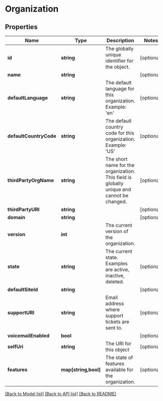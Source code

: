 # Organization

## Properties
Name | Type | Description | Notes
------------ | ------------- | ------------- | -------------
**id** | **string** | The globally unique identifier for the object. | [optional] 
**name** | **string** |  | [optional] 
**defaultLanguage** | **string** | The default language for this organization. Example: &#39;en&#39; | [optional] 
**defaultCountryCode** | **string** | The default country code for this organization. Example: &#39;US&#39; | [optional] 
**thirdPartyOrgName** | **string** | The short name for the organization. This field is globally unique and cannot be changed. | [optional] 
**thirdPartyURI** | **string** |  | [optional] 
**domain** | **string** |  | [optional] 
**version** | **int** | The current version of the organization. | 
**state** | **string** | The current state. Examples are active, inactive, deleted. | [optional] 
**defaultSiteId** | **string** |  | [optional] 
**supportURI** | **string** | Email address where support tickets are sent to. | [optional] 
**voicemailEnabled** | **bool** |  | [optional] 
**selfUri** | **string** | The URI for this object | [optional] 
**features** | **map[string,bool]** | The state of features available for the organization. | [optional] 

[[Back to Model list]](../README.md#documentation-for-models) [[Back to API list]](../README.md#documentation-for-api-endpoints) [[Back to README]](../README.md)


